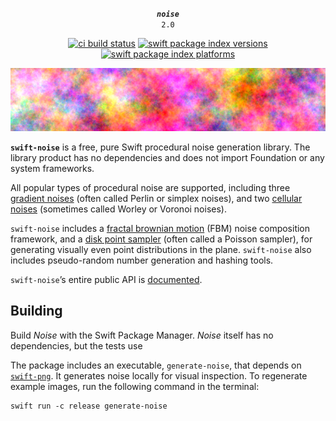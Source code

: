<div align="center">

***`noise`***<br>`2.0`

[![ci build status](https://github.com/tayloraswift/swift-noise/actions/workflows/build.yml/badge.svg)](https://github.com/tayloraswift/swift-noise/actions/workflows/build.yml)
[![swift package index versions](https://img.shields.io/endpoint?url=https%3A%2F%2Fswiftpackageindex.com%2Fapi%2Fpackages%2Ftayloraswift%2Fswift-noise%2Fbadge%3Ftype%3Dswift-versions)](https://swiftpackageindex.com/tayloraswift/swift-noise)
[![swift package index platforms](https://img.shields.io/endpoint?url=https%3A%2F%2Fswiftpackageindex.com%2Fapi%2Fpackages%2Ftayloraswift%2Fswift-noise%2Fbadge%3Ftype%3Dplatforms)](https://swiftpackageindex.com/tayloraswift/swift-noise)

</div>

![](Sources/Noise/docs.docc/png/banner_FBM.png)

**`swift-noise`** is a free, pure Swift procedural noise generation library. The library product has no dependencies and does not import Foundation or any system frameworks.

All popular types of procedural noise are supported, including three [gradient noises](https://en.wikipedia.org/wiki/Perlin_noise) (often called Perlin or simplex noises), and two [cellular noises](https://en.wikipedia.org/wiki/Worley_noise) (sometimes called Worley or Voronoi noises).

`swift-noise` includes a [fractal brownian motion](https://thebookofshaders.com/13/) (FBM) noise composition framework, and a [disk point sampler](https://en.wikipedia.org/wiki/Supersampling#Poisson_disc) (often called a Poisson sampler), for generating visually even point distributions in the plane. `swift-noise` also includes pseudo-random number generation and hashing tools.

`swift-noise`’s entire public API is [documented](https://swiftinit.org/docs/swift-noise/noise).

## Building

Build *Noise* with the Swift Package Manager. *Noise* itself has no dependencies, but the tests use 

The package includes an executable, `generate-noise`, that depends on [`swift-png`](https://github.com/tayloraswift/swift-png).
It generates noise locally for visual inspection.
To regenerate example images, run the following command in the terminal:

```
swift run -c release generate-noise
